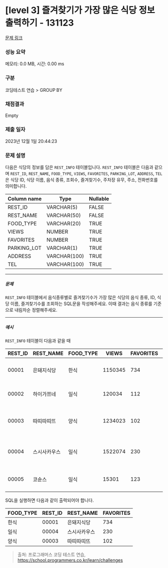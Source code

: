 # [level 3] 즐겨찾기가 가장 많은 식당 정보 출력하기 - 131123 

[문제 링크](https://school.programmers.co.kr/learn/courses/30/lessons/131123) 

### 성능 요약

메모리: 0.0 MB, 시간: 0.00 ms

### 구분

코딩테스트 연습 > GROUP BY

### 채점결과

Empty

### 제출 일자

2023년 12월 1일 20:44:23

### 문제 설명

<p style="user-select: auto !important;">다음은 식당의 정보를 담은 <code style="user-select: auto !important;">REST_INFO</code> 테이블입니다. <code style="user-select: auto !important;">REST_INFO</code> 테이블은 다음과 같으며 <code style="user-select: auto !important;">REST_ID</code>, <code style="user-select: auto !important;">REST_NAME</code>, <code style="user-select: auto !important;">FOOD_TYPE</code>, <code style="user-select: auto !important;">VIEWS</code>, <code style="user-select: auto !important;">FAVORITES</code>, <code style="user-select: auto !important;">PARKING_LOT</code>, <code style="user-select: auto !important;">ADDRESS</code>, <code style="user-select: auto !important;">TEL</code>은 식당 ID, 식당 이름, 음식 종류, 조회수, 즐겨찾기수, 주차장 유무, 주소, 전화번호를 의미합니다.</p>
<table class="table" style="user-select: auto !important;">
        <thead style="user-select: auto !important;"><tr style="user-select: auto !important;">
<th style="user-select: auto !important;">Column name</th>
<th style="user-select: auto !important;">Type</th>
<th style="user-select: auto !important;">Nullable</th>
</tr>
</thead>
        <tbody style="user-select: auto !important;"><tr style="user-select: auto !important;">
<td style="user-select: auto !important;">REST_ID</td>
<td style="user-select: auto !important;">VARCHAR(5)</td>
<td style="user-select: auto !important;">FALSE</td>
</tr>
<tr style="user-select: auto !important;">
<td style="user-select: auto !important;">REST_NAME</td>
<td style="user-select: auto !important;">VARCHAR(50)</td>
<td style="user-select: auto !important;">FALSE</td>
</tr>
<tr style="user-select: auto !important;">
<td style="user-select: auto !important;">FOOD_TYPE</td>
<td style="user-select: auto !important;">VARCHAR(20)</td>
<td style="user-select: auto !important;">TRUE</td>
</tr>
<tr style="user-select: auto !important;">
<td style="user-select: auto !important;">VIEWS</td>
<td style="user-select: auto !important;">NUMBER</td>
<td style="user-select: auto !important;">TRUE</td>
</tr>
<tr style="user-select: auto !important;">
<td style="user-select: auto !important;">FAVORITES</td>
<td style="user-select: auto !important;">NUMBER</td>
<td style="user-select: auto !important;">TRUE</td>
</tr>
<tr style="user-select: auto !important;">
<td style="user-select: auto !important;">PARKING_LOT</td>
<td style="user-select: auto !important;">VARCHAR(1)</td>
<td style="user-select: auto !important;">TRUE</td>
</tr>
<tr style="user-select: auto !important;">
<td style="user-select: auto !important;">ADDRESS</td>
<td style="user-select: auto !important;">VARCHAR(100)</td>
<td style="user-select: auto !important;">TRUE</td>
</tr>
<tr style="user-select: auto !important;">
<td style="user-select: auto !important;">TEL</td>
<td style="user-select: auto !important;">VARCHAR(100)</td>
<td style="user-select: auto !important;">TRUE</td>
</tr>
</tbody>
      </table>
<hr style="user-select: auto !important;">

<h5 style="user-select: auto !important;">문제</h5>

<p style="user-select: auto !important;"><code style="user-select: auto !important;">REST_INFO</code> 테이블에서 음식종류별로 즐겨찾기수가 가장 많은 식당의 음식 종류, ID, 식당 이름, 즐겨찾기수를 조회하는 SQL문을 작성해주세요. 이때 결과는 음식 종류를 기준으로 내림차순 정렬해주세요.</p>

<hr style="user-select: auto !important;">

<h5 style="user-select: auto !important;">예시</h5>

<p style="user-select: auto !important;"><code style="user-select: auto !important;">REST_INFO</code> 테이블이 다음과 같을 때</p>
<table class="table" style="user-select: auto !important;">
        <thead style="user-select: auto !important;"><tr style="user-select: auto !important;">
<th style="user-select: auto !important;">REST_ID</th>
<th style="user-select: auto !important;">REST_NAME</th>
<th style="user-select: auto !important;">FOOD_TYPE</th>
<th style="user-select: auto !important;">VIEWS</th>
<th style="user-select: auto !important;">FAVORITES</th>
<th style="user-select: auto !important;">PARKING_LOT</th>
<th style="user-select: auto !important;">ADDRESS</th>
<th style="user-select: auto !important;">TEL</th>
</tr>
</thead>
        <tbody style="user-select: auto !important;"><tr style="user-select: auto !important;">
<td style="user-select: auto !important;">00001</td>
<td style="user-select: auto !important;">은돼지식당</td>
<td style="user-select: auto !important;">한식</td>
<td style="user-select: auto !important;">1150345</td>
<td style="user-select: auto !important;">734</td>
<td style="user-select: auto !important;">N</td>
<td style="user-select: auto !important;">서울특별시 중구 다산로 149</td>
<td style="user-select: auto !important;">010-4484-8751</td>
</tr>
<tr style="user-select: auto !important;">
<td style="user-select: auto !important;">00002</td>
<td style="user-select: auto !important;">하이가쯔네</td>
<td style="user-select: auto !important;">일식</td>
<td style="user-select: auto !important;">120034</td>
<td style="user-select: auto !important;">112</td>
<td style="user-select: auto !important;">N</td>
<td style="user-select: auto !important;">서울시 중구 신당동 375-21</td>
<td style="user-select: auto !important;">NULL</td>
</tr>
<tr style="user-select: auto !important;">
<td style="user-select: auto !important;">00003</td>
<td style="user-select: auto !important;">따띠따띠뜨</td>
<td style="user-select: auto !important;">양식</td>
<td style="user-select: auto !important;">1234023</td>
<td style="user-select: auto !important;">102</td>
<td style="user-select: auto !important;">N</td>
<td style="user-select: auto !important;">서울시 강남구 신사동 627-3 1F</td>
<td style="user-select: auto !important;">02-6397-1023</td>
</tr>
<tr style="user-select: auto !important;">
<td style="user-select: auto !important;">00004</td>
<td style="user-select: auto !important;">스시사카우스</td>
<td style="user-select: auto !important;">일식</td>
<td style="user-select: auto !important;">1522074</td>
<td style="user-select: auto !important;">230</td>
<td style="user-select: auto !important;">N</td>
<td style="user-select: auto !important;">서울시 서울시 강남구 신사동 627-27</td>
<td style="user-select: auto !important;">010-9394-2554</td>
</tr>
<tr style="user-select: auto !important;">
<td style="user-select: auto !important;">00005</td>
<td style="user-select: auto !important;">코슌스</td>
<td style="user-select: auto !important;">일식</td>
<td style="user-select: auto !important;">15301</td>
<td style="user-select: auto !important;">123</td>
<td style="user-select: auto !important;">N</td>
<td style="user-select: auto !important;">서울특별시 강남구 언주로153길</td>
<td style="user-select: auto !important;">010-1315-8729</td>
</tr>
</tbody>
      </table>
<p style="user-select: auto !important;">SQL을 실행하면 다음과 같이 출력되어야 합니다.</p>
<table class="table" style="user-select: auto !important;">
        <thead style="user-select: auto !important;"><tr style="user-select: auto !important;">
<th style="user-select: auto !important;">FOOD_TYPE</th>
<th style="user-select: auto !important;">REST_ID</th>
<th style="user-select: auto !important;">REST_NAME</th>
<th style="user-select: auto !important;">FAVORITES</th>
</tr>
</thead>
        <tbody style="user-select: auto !important;"><tr style="user-select: auto !important;">
<td style="user-select: auto !important;">한식</td>
<td style="user-select: auto !important;">00001</td>
<td style="user-select: auto !important;">은돼지식당</td>
<td style="user-select: auto !important;">734</td>
</tr>
<tr style="user-select: auto !important;">
<td style="user-select: auto !important;">일식</td>
<td style="user-select: auto !important;">00004</td>
<td style="user-select: auto !important;">스시사카우스</td>
<td style="user-select: auto !important;">230</td>
</tr>
<tr style="user-select: auto !important;">
<td style="user-select: auto !important;">양식</td>
<td style="user-select: auto !important;">00003</td>
<td style="user-select: auto !important;">따띠따띠뜨</td>
<td style="user-select: auto !important;">102</td>
</tr>
</tbody>
      </table>

> 출처: 프로그래머스 코딩 테스트 연습, https://school.programmers.co.kr/learn/challenges
